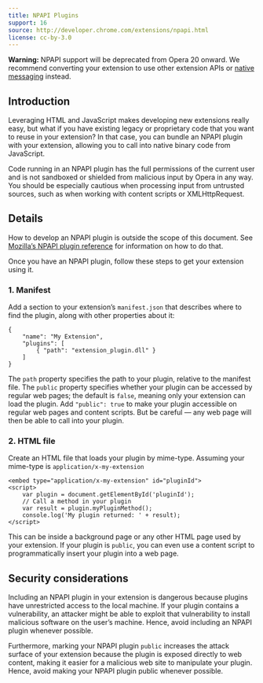 ```yaml
---
title: NPAPI Plugins
support: 16
source: http://developer.chrome.com/extensions/npapi.html
license: cc-by-3.0
---
```


**Warning:** NPAPI support will be deprecated from Opera 20 onward. We recommend converting your extension to use other extension APIs or [native messaging](/extensions/message-passing/#native-messaging) instead.

## Introduction

Leveraging HTML and JavaScript makes developing new extensions really easy, but what if you have existing legacy or proprietary code that you want to reuse in your extension? In that case, you can bundle an NPAPI plugin with your extension, allowing you to call into native binary code from JavaScript.

Code running in an NPAPI plugin has the full permissions of the current user and is not sandboxed or shielded from malicious input by Opera in any way. You should be especially cautious when processing input from untrusted sources, such as when working with content scripts or XMLHttpRequest.

## Details

How to develop an NPAPI plugin is outside the scope of this document. See [Mozilla’s NPAPI plugin reference](https://developer.mozilla.org/en/Plugins) for information on how to do that.

Once you have an NPAPI plugin, follow these steps to get your extension using it.

### 1. Manifest

Add a section to your extension’s `manifest.json` that describes where to find the plugin, along with other properties about it:

	{
		"name": "My Extension",
		"plugins": [
			{ "path": "extension_plugin.dll" }
		]
	}

The `path` property specifies the path to your plugin, relative to the manifest file. The `public` property specifies whether your plugin can be accessed by regular web pages; the default is `false`, meaning only your extension can load the plugin. Add `"public": true` to make your plugin accessible on regular web pages and content scripts. But be careful — any web page will then be able to call into your plugin.

### 2. HTML file

Create an HTML file that loads your plugin by mime-type. Assuming your mime-type is `application/x-my-extension`

	<embed type="application/x-my-extension" id="pluginId">
	<script>
		var plugin = document.getElementById('pluginId');
		// Call a method in your plugin
		var result = plugin.myPluginMethod();
		console.log('My plugin returned: ' + result);
	</script>

This can be inside a background page or any other HTML page used by your extension. If your plugin is `public`, you can even use a content script to programmatically insert your plugin into a web page.

## Security considerations

Including an NPAPI plugin in your extension is dangerous because plugins have unrestricted access to the local machine. If your plugin contains a vulnerability, an attacker might be able to exploit that vulnerability to install malicious software on the user’s machine. Hence, avoid including an NPAPI plugin whenever possible.

Furthermore, marking your NPAPI plugin `public` increases the attack surface of your extension because the plugin is exposed directly to web content, making it easier for a malicious web site to manipulate your plugin. Hence, avoid making your NPAPI plugin public whenever possible.
